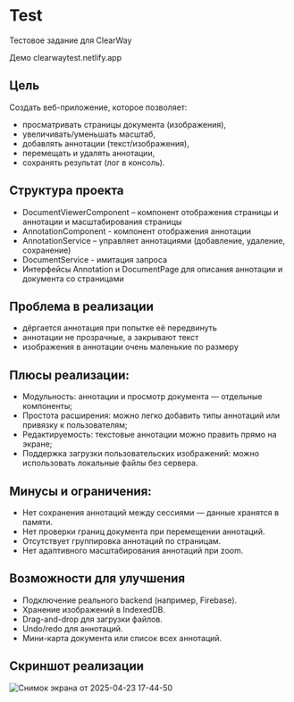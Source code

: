 # Test

Тестовое задание для ClearWay


Демо clearwaytest.netlify.app

## Цель

Создать веб-приложение, которое позволяет:

- просматривать страницы документа (изображения),
- увеличивать/уменьшать масштаб,
- добавлять аннотации (текст/изображения),
- перемещать и удалять аннотации,
- сохранять результат (лог в консоль).

## Структура проекта

- DocumentViewerComponent – компонент отображения страницы и аннотации и масштабирования страницы
- AnnotationComponent - компонент отображения аннотации
- AnnotationService – управляет аннотациями (добавление, удаление, сохранение)
- DocumentService - имитация запроса
- Интерфейсы Annotation и DocumentPage для описания аннотации и документа со страницами

## Проблема в реализации

- дёргается аннотация при попытке её передвинуть
- аннотации не прозрачные, а закрывают текст
- изображения в аннотации очень маленькие по размеру

## Плюсы реализации:

- Модульность: аннотации и просмотр документа — отдельные компоненты;
- Простота расширения: можно легко добавить типы аннотаций или привязку к пользователям;
- Редактируемость: текстовые аннотации можно править прямо на экране;
- Поддержка загрузки пользовательских изображений: можно использовать локальные файлы без сервера.

## Минусы и ограничения:

- Нет сохранения аннотаций между сессиями — данные хранятся в памяти.
- Нет проверки границ документа при перемещении аннотаций.
- Отсутствует группировка аннотаций по страницам.
- Нет адаптивного масштабирования аннотаций при zoom.

## Возможности для улучшения

- Подключение реального backend (например, Firebase).
- Хранение изображений в IndexedDB.
- Drag-and-drop для загрузки файлов.
- Undo/redo для аннотаций.
- Мини-карта документа или список всех аннотаций.


## Скриншот реализации

![Снимок экрана от 2025-04-23 17-44-50](https://github.com/user-attachments/assets/3ffbcf82-0142-495b-a4b5-478ef0136880)
